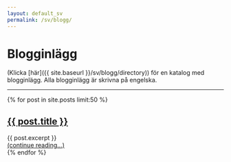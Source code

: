 ```yaml
---
layout: default_sv
permalink: /sv/blogg/
---
```


# Blogginlägg

(Klicka [här]({{ site.baseurl }}/sv/blogg/directory)) för en katalog med blogginlägg. Alla blogginlägg är skrivna på engelska.

---
<div class="posts">
    {% for post in site.posts limit:50 %}
        <article class="post">
            <h2><a href="{{ site.baseurl }}{{ post.url }}">{{ post.title }}</a></h2>
            <div class="entry">
                {{ post.excerpt }}
            </div>
            <a href="{{ site.baseurl }}{{ post.url }}" class="read-more">(continue reading...)</a>
        </article>
    {% endfor %}
</div>
